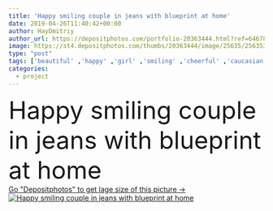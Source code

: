 ```yaml
---
title: 'Happy smiling couple in jeans with blueprint at home'
date: 2019-04-26T11:40:42+00:00
author: HayDmitriy
author_url: https://depositphotos.com/portfolio-20363444.html?ref=64678756
image: https://st4.depositphotos.com/thumbs/20363444/image/25635/256353088/api_thumb_450.jpg?forcejpeg=true
type: "post"
tags: ['beautiful' ,'happy' ,'girl' ,'smiling' ,'cheerful' ,'caucasian' ,'smile' ,'cardboard' ,'packing' ,'carton' ,'family' ,'man' ,'emotion' ,'beard' ,'packages' ,'home' ,'couple' ,'moving' ,'woman' ,'emotional' ,'boxes' ,'room' ,'placard' ,'together' ,'togetherness' ,'indoors' ,'project' ,'delivery' ,'attractive' ,'Jeans' ,'handsome' ,'wife' ,'husband' ,'relationship' ,'blueprint' ,'bearded' ,'relocation' ,'looking at camera' ,'Two People' ,'copy space' ,'young adult' ,'New Life' ,'acoustic guitar' ]
categories: 
  - project
---
```

<div aling="center">
            <font size="60"> Happy smiling couple in jeans with blueprint at home</font>   
</div>
<div>
    <a href='https://depositphotos.com/256353088/stock-photo-happy-smiling-couple-jeans-blueprint.html?ref=64678756' target=_blank > Go "Depositphotos" to get lage size of this picture ->
        <img href='https://depositphotos.com/256353088/stock-photo-happy-smiling-couple-jeans-blueprint.html?ref=64678756' src='https://st4.depositphotos.com/20363444/25635/i/950/depositphotos_256353088-stock-photo-happy-smiling-couple-jeans-blueprint.jpg?forcejpeg=true' alt='Happy smiling couple in jeans with blueprint at home' >
    </a>
</div>
